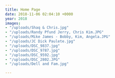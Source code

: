 ```yaml
---
title: Home Page
date: 2018-11-06 02:04:10 +0000
year: 2018
images:
- "/uploads/Shaq & Chris.jpg"
- "/uploads/Randy Pfund Jerry, Chris Kim.JPG"
- "/uploads/Mike James - Bobby, Kim, Angela.JPG"
- "/uploads/JC Dick Paulete.jpg"
- "/uploads/DSC_9837.jpg"
- "/uploads/DSC_9787.jpg"
- "/uploads/DSC_9592.jpg"
- "/uploads/DSC_2802.JPG"
- "/uploads/Dell and Fam.jpg"

---
```

